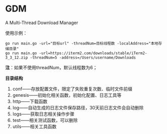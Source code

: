 # GDM
A Multi-Thread Download Manager

使用示例：

```
go run main.go -url="目标url" -threadNum=目标线程数 -localAddress="本地存储目录"
go run main.go -url=https://iterm2.com/downloads/stable/iTerm2-3_3_12.zip -threadNum=5 -address=/Users/username/Downloads
```

**注**：如果不使用threadNum，默认线程数为6；

**目录结构**
1. conf——存放配置文件，限定了失败重复次数、临时文件前缀
2. genesis——初始化相关函数，初始化配置、日志工具等
3. http——下载函数
4. log——自动生成的日志文件保存路径，30天前日志文件会自动删除
5. logs——获取日志相关操作步骤
6. test——相关测试函数，可以删除
7. utils——相关工具函数